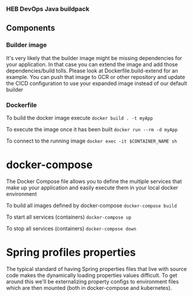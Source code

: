 ### HEB DevOps Java buildpack 


## Components

### Builder image

It's very likely that the builder image might be missing dependencies for your application. In that case you can extend the image and add those dependencies/build tolls. Please look at Dockerfile.build-extend for an example. You can push that image to GCR or other repository and update the CICD configuration to use your expanded image instead of our default builder

### Dockerfile

To build the docker image execute
`docker build . -t myApp`

To execute the image once it has been built
`docker run --rm -d myApp`

To connect to the running image
`docker exec -it $CONTAINER_NAME sh`

# docker-compose 

The Docker Compose file allows you to define the multiple services that make up your application and easily execute them in your local docker environment

To build all images defined by docker-compose
`docker-compose build`

To start all services (containers)
`docker-compose up`

To stop all services (containers)
`docker-compose down`

# Spring profiles properties

The typical standard of having Spring properties files that live with source code makes the dynamically loading properties values difficult. To get around this we'll be externalizing property configs to environment files which are then mounted (both in docker-compose and kubernetes). 
